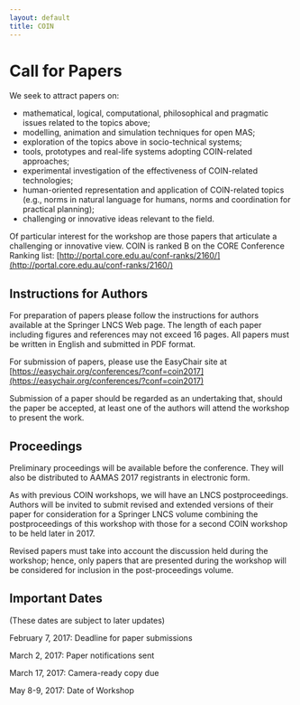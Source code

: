 ```yaml
---
layout: default
title: COIN
---
```


# Call for Papers

We seek to attract papers on:

- mathematical, logical, computational, philosophical and pragmatic issues related to the topics above;
- modelling, animation and simulation techniques for open MAS;
- exploration of the topics above in socio-technical systems;
- tools, prototypes and real-life systems adopting COIN-related approaches;
- experimental investigation of the effectiveness of COIN-related technologies;
- human-oriented representation and application of COIN-related topics (e.g., norms in natural language for humans, norms and coordination for practical planning);
- challenging or innovative ideas relevant to the field.


Of particular interest for the workshop are those papers that articulate a challenging or innovative view. 
COIN is ranked B on the CORE Conference Ranking list: [http://portal.core.edu.au/conf-ranks/2160/](http://portal.core.edu.au/conf-ranks/2160/)

## Instructions for Authors

For preparation of papers please follow the instructions for authors available at the Springer LNCS Web page. The length of each paper including figures and references may not exceed 16 pages. All papers must be written in English and submitted in PDF format. 

For submission of papers, please use the EasyChair site at [https://easychair.org/conferences/?conf=coin2017](https://easychair.org/conferences/?conf=coin2017)

Submission of a paper should be regarded as an undertaking that, should the paper be accepted, at least one of the authors will attend the workshop to present the work. 


## Proceedings
Preliminary proceedings will be available before the conference. They will also be distributed to AAMAS 2017 registrants in electronic form. 

As with previous COIN workshops, we will have an LNCS postproceedings. Authors will be invited to submit revised and extended versions of their paper for consideration for a Springer LNCS volume combining the postproceedings of this workshop with those for a second COIN workshop to be held later in 2017. 

Revised papers must take into account the discussion held during the workshop; hence, only papers that are presented during the workshop will be considered for inclusion in the post-proceedings volume.

## Important Dates
(These dates are subject to later updates)

February 7, 2017: Deadline for paper submissions

March 2, 2017: Paper notifications sent

March 17, 2017: Camera-ready copy due

May 8-9, 2017: Date of Workshop